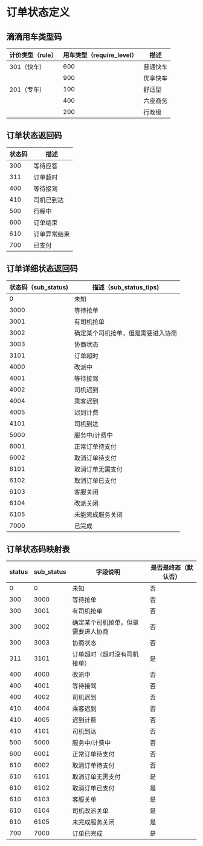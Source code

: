 # 订单状态定义

## 滴滴用车类型码

| 计价类型（rule） | 用车类型（require_level） | 描述     |
| ---------------- | ------------------------- | -------- |
| 301（快车）      | 600                       | 普通快车 |
|                  | 900                       | 优享快车 |
| 201（专车）      | 100                       | 舒适型   |
|                  | 400                       | 六座商务 |
|                  | 200                       | 行政级   |

## 订单状态返回码

| 状态码 | 描述         |
| ------ | ------------ |
| 300    | 等待应答     |
| 311    | 订单超时     |
| 400    | 等待接驾     |
| 410    | 司机已到达   |
| 500    | 行程中       |
| 600    | 订单结束     |
| 610    | 订单异常结束 |
| 700    | 已支付       |

## 订单详细状态返回码

| 状态码（sub_status) | 描述（sub_status_tips)             |
| ------------------- | ---------------------------------- |
| 0                   | 未知                               |
| 3000                | 等待抢单                           |
| 3001                | 有司机抢单                         |
| 3002                | 确定某个司机抢单，但是需要进入协商 |
| 3003                | 协商状态                           |
| 3101                | 订单超时                           |
| 4000                | 改派中                             |
| 4001                | 等待接驾                           |
| 4002                | 司机迟到                           |
| 4004                | 乘客迟到                           |
| 4005                | 迟到计费                           |
| 4101                | 司机到达                           |
| 5000                | 服务中/计费中                      |
| 6001                | 正常订单待支付                     |
| 6002                | 取消订单待支付                     |
| 6101                | 取消订单无需支付                   |
| 6102                | 取消订单已支付                     |
| 6103                | 客服关闭                           |
| 6104                | 改派关闭                           |
| 6105                | 未能完成服务关闭                   |
| 7000                | 已完成                             |

## 订单状态码映射表

| status | sub_status | 字段说明                           | 是否是终态（默认否） |
| ------ | ---------- | ---------------------------------- | -------------------- |
| 0      | 0          | 未知                               | 否                   |
| 300    | 3000       | 等待抢单                           | 否                   |
| 300    | 3001       | 有司机抢单                         | 否                   |
| 300    | 3002       | 确定某个司机抢单，但是需要进入协商 | 否                   |
| 300    | 3003       | 协商状态                           | 否                   |
| 311    | 3101       | 订单超时（超时没有司机接单）       | 是                   |
| 400    | 4000       | 改派中                             | 否                   |
| 400    | 4001       | 等待接驾                           | 否                   |
| 400    | 4002       | 司机迟到                           | 否                   |
| 410    | 4004       | 乘客迟到                           | 否                   |
| 410    | 4005       | 迟到计费                           | 否                   |
| 410    | 4101       | 司机到达                           | 否                   |
| 500    | 5000       | 服务中/计费中                      | 否                   |
| 600    | 6001       | 正常订单待支付                     | 否                   |
| 610    | 6002       | 取消订单待支付                     | 否                   |
| 610    | 6101       | 取消订单无需支付                   | 是                   |
| 610    | 6102       | 取消订单已支付                     | 是                   |
| 610    | 6103       | 客服关单                           | 是                   |
| 610    | 6104       | 司机改派关单                       | 是                   |
| 610    | 6105       | 未完成服务关闭                     | 是                   |
| 700    | 7000       | 订单已完成                         | 是                   |